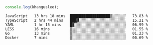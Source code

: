 ```js
console.log(khanguslee);
```

<!--START_SECTION:waka-->

```text
JavaScript   13 hrs 18 mins  ██████████████████▒░░░░░░   73.83 %
TypeScript   2 hrs 44 mins   ███▓░░░░░░░░░░░░░░░░░░░░░   15.21 %
YAML         1 hr 15 mins    █▓░░░░░░░░░░░░░░░░░░░░░░░   06.99 %
LESS         16 mins         ▒░░░░░░░░░░░░░░░░░░░░░░░░   01.55 %
Go           13 mins         ▒░░░░░░░░░░░░░░░░░░░░░░░░   01.23 %
Docker       7 mins          ▒░░░░░░░░░░░░░░░░░░░░░░░░   00.69 %
```

<!--END_SECTION:waka-->

<!--
**khanguslee/khanguslee** is a ✨ _special_ ✨ repository because its `README.md` (this file) appears on your GitHub profile.

Here are some ideas to get you started:

- 🔭 I’m currently working on ...
- 🌱 I’m currently learning ...
- 👯 I’m looking to collaborate on ...
- 🤔 I’m looking for help with ...
- 💬 Ask me about ...
- 📫 How to reach me: ...
- 😄 Pronouns: ...
- ⚡ Fun fact: ...
-->
